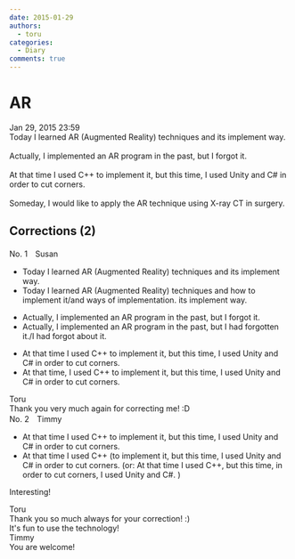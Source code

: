 ```yaml
---
date: 2015-01-29
authors:
  - toru
categories:
  - Diary
comments: true
---
```


# AR
<div class="date">Jan 29, 2015 23:59</div>
<div id="post"><div id="body_show_ori">
Today I learned AR (Augmented Reality) techniques and its implement way.<br/><br/>Actually, I implemented an AR program in the past, but I forgot it.<br/><br/>At that time I used C++ to implement it, but this time, I used Unity and C# in order to cut corners.<br/><br/>Someday, I would like to apply the AR technique  using X-ray CT in surgery.
</div></div>

<!-- more -->


## Corrections (2)
<div id="block"><div class="first_name"> No. 1　<span class="just_name">Susan</span></div><div id="block2">
<ul class="correction_field">
<li class="incorrect">Today I learned AR (Augmented Reality) techniques and its implement way.</li>
<li class="corrected correct">
Today I learned AR (Augmented Reality) techniques <span class="f_blue">and how to implement it/and ways of implementation. </span><span class="f_red"><span class="sline">its implement way.</span></span>
</li>
</ul>
<ul class="correction_field">
<li class="incorrect">Actually, I implemented an AR program in the past, but I forgot it.</li>
<li class="corrected correct">
Actually, I implemented an AR program in the past, but I <span class="f_blue">had </span>forgot<span class="f_blue">ten</span> it./<span class="f_blue">I had forgot about it.</span>
</li>
</ul>
<ul class="correction_field">
<li class="incorrect">At that time I used C++ to implement it, but this time, I used Unity and C# in order to cut corners.</li>
<li class="corrected correct">
At that time<span class="f_blue">, </span>I used C++ to implement it, but this time, I used Unity and C# in order to cut corners.
</li>
</ul>
</div><div class="name"><span class="just_name">Toru</span><br>
Thank you very much again for correcting me! :D
</div>
</div>
<div id="block"><div class="first_name"> No. 2　<span class="just_name">Timmy</span></div><div id="block2">
<ul class="correction_field">
<li class="incorrect">At that time I used C++ to implement it, but this time, I used Unity and C# in order to cut corners.</li>
<li class="corrected correct">
At that time I used C++ (to implement it, but this time, I used Unity and C# in order to cut corners. (or: At that time I used C++, but this time, in order to cut corners, I used Unity and C#. )
</li>
</ul>
<p class="comment_small">
 Interesting!
</p>

</div><div class="name"><span class="just_name">Toru</span><br>
Thank you so much always for your correction! :)<br/>It's fun to use the technology!
</div>
<div class="name"><span class="just_name">Timmy</span><br>
You are welcome!
</div>
</div>
